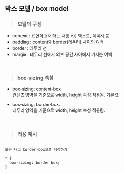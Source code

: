 ## 박스 모델 / box model

> ### 모델의 구성
- content : 표현하고자 하는 내용 ex) 텍스트, 이미지 등
- padding : content와 border(테두리) 사이의 여백
- border : 테두리 선
- margin : 테두리 선에서 외부 공간 사이에서 가지는 여백
<br />
  
> ### box-sizing 속성
- box-sizing: content-box <br />
컨텐츠 영역을 기준으로 width, height 속성 적용됨.
기본값.

- box-sizing: border-box. <br />
테두리 영역을 기준으로 width, height 속성 적용됨.
<br />
  
> ### 적용 예시

```

모든 태그 border-box으로 지정하기

* {
  box-sizing: border-box;
}
```

